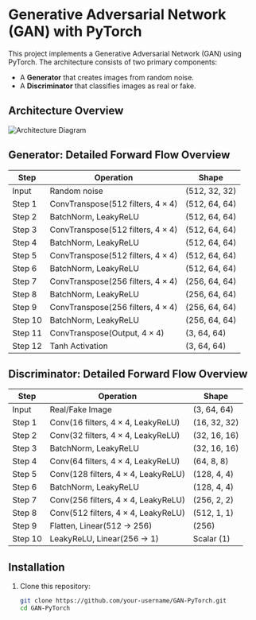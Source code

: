 # Generative Adversarial Network (GAN) with PyTorch

This project implements a Generative Adversarial Network (GAN) using PyTorch. The architecture consists of two primary components:
- A **Generator** that creates images from random noise.
- A **Discriminator** that classifies images as real or fake.

## Architecture Overview
![Architecture Diagram](GAN-architecture.jpg)

## Generator: Detailed Forward Flow Overview

| Step    | Operation                                   | Shape              |
|---------|---------------------------------------------|--------------------|
| Input   | Random noise                                | (512, 32, 32)      |
| Step 1  | ConvTranspose(512 filters, $4 \times 4$)    | (512, 64, 64)      |
| Step 2  | BatchNorm, LeakyReLU                        | (512, 64, 64)      |
| Step 3  | ConvTranspose(512 filters, $4 \times 4$)    | (512, 64, 64)      |
| Step 4  | BatchNorm, LeakyReLU                        | (512, 64, 64)      |
| Step 5  | ConvTranspose(512 filters, $4 \times 4$)    | (512, 64, 64)      |
| Step 6  | BatchNorm, LeakyReLU                        | (512, 64, 64)      |
| Step 7  | ConvTranspose(256 filters, $4 \times 4$)    | (256, 64, 64)      |
| Step 8  | BatchNorm, LeakyReLU                        | (256, 64, 64)      |
| Step 9  | ConvTranspose(256 filters, $4 \times 4$)    | (256, 64, 64)      |
| Step 10 | BatchNorm, LeakyReLU                        | (256, 64, 64)      |
| Step 11 | ConvTranspose(Output, $4 \times 4$)         | (3, 64, 64)        |
| Step 12 | Tanh Activation                             | (3, 64, 64)        |

## Discriminator: Detailed Forward Flow Overview

| Step    | Operation                                   | Shape              |
|---------|---------------------------------------------|--------------------|
| Input   | Real/Fake Image                             | (3, 64, 64)        |
| Step 1  | Conv(16 filters, $4 \times 4$, LeakyReLU)   | (16, 32, 32)       |
| Step 2  | Conv(32 filters, $4 \times 4$, LeakyReLU)   | (32, 16, 16)       |
| Step 3  | BatchNorm, LeakyReLU                        | (32, 16, 16)       |
| Step 4  | Conv(64 filters, $4 \times 4$, LeakyReLU)   | (64, 8, 8)         |
| Step 5  | Conv(128 filters, $4 \times 4$, LeakyReLU)  | (128, 4, 4)        |
| Step 6  | BatchNorm, LeakyReLU                        | (128, 4, 4)        |
| Step 7  | Conv(256 filters, $4 \times 4$, LeakyReLU)  | (256, 2, 2)        |
| Step 8  | Conv(512 filters, $4 \times 4$, LeakyReLU)  | (512, 1, 1)        |
| Step 9  | Flatten, Linear(512 → 256)                  | (256)              |
| Step 10 | LeakyReLU, Linear(256 → 1)                  | Scalar (1)         |

## Installation

1. Clone this repository:
   ```bash
   git clone https://github.com/your-username/GAN-PyTorch.git
   cd GAN-PyTorch
